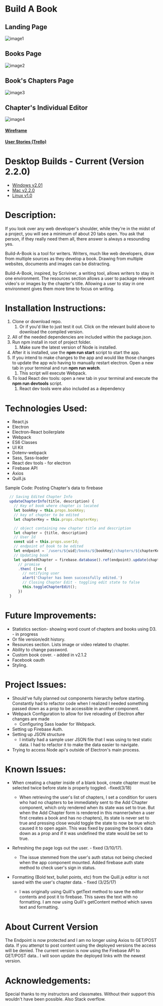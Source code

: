 # Build A Book

## Landing Page
![image1](/public/assets/image1.png)
## Books Page
![image2](/public/assets/image2.png)
## Book's Chapters Page
![image3](/public/assets/image3.png)
## Chapter's Individual Editor
![image4](/public/assets/image4.png)



#### [Wireframe](#)
#### [User Stories (Trello)](https://trello.com/b/VvIPePGl/build-a-book)
# Desktop Builds - Current (Version 2.2.0)
 - [Windows v2.01](https://drive.google.com/open?id=0B_fEKxl-bFyNa0JJUUZ3VHhtNjg)
 - [Mac v2.2.0](https://drive.google.com/open?id=0B_fEKxl-bFyNTHBwdVpJQkhCS00)
 - [Linux v1.0](#)

# Description:

If you look over any web developer's shoulder, while they're in the midst of a project, you will see a minimum of about 20 tabs open. You ask that person, if they really need them all, there answer is always a resounding yes.

Build-A-Book is a tool for writers. Writers, much like web developers, draw from multiple sources as they develop a book. Drawing from multiple websites, documents and images can be distracting.

Build-A-Book, inspired, by Scriviner, a writing tool, allows writers to stay in one environment. The resources section allows a user to package relevant video's or images by the chapter's title. Allowing a user to stay in one environment gives them more time to focus on writing.

# Installation Instructions:

1. Clone or download repo.
    1. Or if you'd like to just test it out. Click on the relevant build above to download the compiled version.
1. All of the needed dependencies are included within the package.json.
1. Run npm install in root of project folder.
    1. Make sure the latest version of Node is installed.
1. After it is installed, use the **npm run start** script to start the app.
1. If you intend to make changes to the app and would like those changes to update the app w/o having to manually restart electron. Open a new tab in your terminal and run **npm run watch**.
    1. This script will execute Webpack.
1. To load React dev tools: open a new tab in your terminal and execute the **npm run devtools** script.
    1. React dev tools were also included as a dependency


# Technologies Used:

- React.js
- Electron
- Electron-React boilerplate 
- Webpack
- ES6 Classes
- UI Kit
- Dotenv-webpack
- Sass, Sass-loader
- React dev tools - for electron
- Firebase API
- Axios
- Quill.js

Sample Code: Posting Chapter's data to firebase
```javascript
  // Saving Edited Chapter Info
  updateChapterInfo(title, description) {
    // Key of book where chapter is located
    let bookKey = this.props.bookKey; 
    // key of chapter to be edited
    let chapterKey = this.props.chapterKey; 

    // object containing new chapter title and description
    let chapter = {title, description}
    // User Id
    const uid = this.props.userId;
    // endpoint of book to be edited
    let endpoint = `/users/${uid}/books/${bookKey}/chapters/${chapterKey}`;
    // Updating book
    let updatedChapter = firebase.database().ref(endpoint).update(chapter)
      // promise 
      .then( ()=> {
        // notifying user
        alert('Chapter has been successfully edited.')
        // Closing Chapter Edit - toggling edit state to false
        this.toggleChapterEdit();
      })
  }
```

# Future Improvements:

- Statistics section- showing word count of chapters and books using D3. - in progress
 - Or file version/edit history.
- Resources section. Lists image or video related to chapter.
- Ability to change password.
- Custom book cover. - added in v2.1.2
- Facebook oauth
- Styling.

# Project Issues:

- Should've fully planned out components hierarchy before starting. Constantly had to refactor code when I realized I needed something  passed down as a prop to be accessible in another component.
- Webpack Configuration to allow for live reloading of Electron after changes are made
    - Configuring Sass loader for Webpack.
- Setting up Firebase Auth.
- Setting up JSON structure
    - I initially had a sample  user JSON file that I was using to test static data. I had to refactor it to make the data easier to navigate.
- Trying to access Node api's outside of Electron's main process.

# Known Issues:

- When creating a chapter inside of a blank book, create chapter must be selected twice before state is properly toggled. -fixed(3/18)
  - When retrieving the user's list of chapters, I set a condition for users who had no chapters to be immediately sent to the Add Chapter component, which only   rendered when its state was set to true. But when the Add Chapter form is rendered in this manner(when a user first creates a book and has no chapters), its   state is never set to true and pressing close would toggle the state to now be true which caused it to open again.  This was fixed by passing the book's       data down as a prop and if it was undefined the state would be set to true. 

- Refreshing the page logs out the user. - fixed (3/10/17).
  - The issue stemmed from the user's auth status not being checked when the app component mounted. Added firebase auth state method to check user's sign in status.
- Formatting (Bold text, bullet points, etc) from the Quill.js editor is not saved with the user's chapter data. - fixed (3/25/17)
  - I was originally using Quill's getText method to save the editor contents and post it to firebase. This saves the text with no formatting. I am now using Quill's getContent method which saves text and formatting.

# About Current Version

The Endpoint is now protected and I am no longer using Axios to GET/POST data. If you attempt to post content using the deployed versions the access will be denied. The current version is now using the Firebase API to GET/POST data.. I will soon update the deployed links with the newest version.

# Acknowledgements:

Special thanks to my instructors and classmates. Without their support this wouldn't have been possible. Also Stack overflow.
